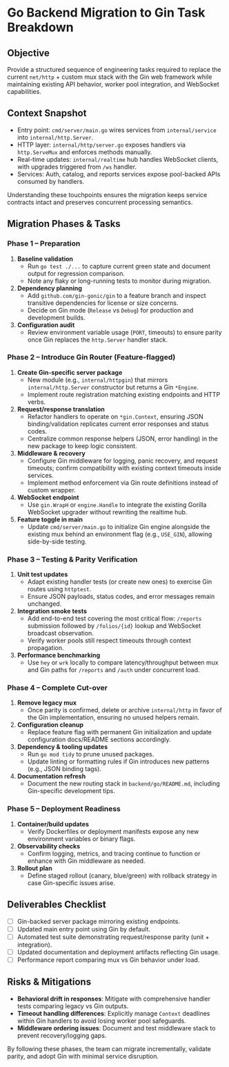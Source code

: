 # Go Backend Migration to Gin Task Breakdown

## Objective
Provide a structured sequence of engineering tasks required to replace the current `net/http` + custom mux stack with the Gin web framework while maintaining existing API behavior, worker pool integration, and WebSocket capabilities.

## Context Snapshot
- Entry point: `cmd/server/main.go` wires services from `internal/service` into `internal/http.Server`.
- HTTP layer: `internal/http/server.go` exposes handlers via `http.ServeMux` and enforces methods manually.
- Real-time updates: `internal/realtime` hub handles WebSocket clients, with upgrades triggered from `/ws` handler.
- Services: Auth, catalog, and reports services expose pool-backed APIs consumed by handlers.

Understanding these touchpoints ensures the migration keeps service contracts intact and preserves concurrent processing semantics.

## Migration Phases & Tasks

### Phase 1 – Preparation
1. **Baseline validation**
   - Run `go test ./...` to capture current green state and document output for regression comparison.
   - Note any flaky or long-running tests to monitor during migration.
2. **Dependency planning**
   - Add `github.com/gin-gonic/gin` to a feature branch and inspect transitive dependencies for license or size concerns.
   - Decide on Gin mode (`Release` vs `Debug`) for production and development builds.
3. **Configuration audit**
   - Review environment variable usage (`PORT`, timeouts) to ensure parity once Gin replaces the `http.Server` handler stack.

### Phase 2 – Introduce Gin Router (Feature-flagged)
1. **Create Gin-specific server package**
   - New module (e.g., `internal/httpgin`) that mirrors `internal/http.Server` constructor but returns a Gin `*Engine`.
   - Implement route registration matching existing endpoints and HTTP verbs.
2. **Request/response translation**
   - Refactor handlers to operate on `*gin.Context`, ensuring JSON binding/validation replicates current error responses and status codes.
   - Centralize common response helpers (JSON, error handling) in the new package to keep logic consistent.
3. **Middleware & recovery**
   - Configure Gin middleware for logging, panic recovery, and request timeouts; confirm compatibility with existing context timeouts inside services.
   - Implement method enforcement via Gin route definitions instead of custom wrapper.
4. **WebSocket endpoint**
   - Use `gin.WrapH` or `engine.Handle` to integrate the existing Gorilla WebSocket upgrader without rewriting the realtime hub.
5. **Feature toggle in main**
   - Update `cmd/server/main.go` to initialize Gin engine alongside the existing mux behind an environment flag (e.g., `USE_GIN`), allowing side-by-side testing.

### Phase 3 – Testing & Parity Verification
1. **Unit test updates**
   - Adapt existing handler tests (or create new ones) to exercise Gin routes using `httptest`.
   - Ensure JSON payloads, status codes, and error messages remain unchanged.
2. **Integration smoke tests**
   - Add end-to-end test covering the most critical flow: `/reports` submission followed by `/folios/{id}` lookup and WebSocket broadcast observation.
   - Verify worker pools still respect timeouts through context propagation.
3. **Performance benchmarking**
   - Use `hey` or `wrk` locally to compare latency/throughput between mux and Gin paths for `/reports` and `/auth` under concurrent load.

### Phase 4 – Complete Cut-over
1. **Remove legacy mux**
   - Once parity is confirmed, delete or archive `internal/http` in favor of the Gin implementation, ensuring no unused helpers remain.
2. **Configuration cleanup**
   - Replace feature flag with permanent Gin initialization and update configuration docs/README sections accordingly.
3. **Dependency & tooling updates**
   - Run `go mod tidy` to prune unused packages.
   - Update linting or formatting rules if Gin introduces new patterns (e.g., JSON binding tags).
4. **Documentation refresh**
   - Document the new routing stack in `backend/go/README.md`, including Gin-specific development tips.

### Phase 5 – Deployment Readiness
1. **Container/build updates**
   - Verify Dockerfiles or deployment manifests expose any new environment variables or binary flags.
2. **Observability checks**
   - Confirm logging, metrics, and tracing continue to function or enhance with Gin middleware as needed.
3. **Rollout plan**
   - Define staged rollout (canary, blue/green) with rollback strategy in case Gin-specific issues arise.

## Deliverables Checklist
- [ ] Gin-backed server package mirroring existing endpoints.
- [ ] Updated main entry point using Gin by default.
- [ ] Automated test suite demonstrating request/response parity (unit + integration).
- [ ] Updated documentation and deployment artifacts reflecting Gin usage.
- [ ] Performance report comparing mux vs Gin behavior under load.

## Risks & Mitigations
- **Behavioral drift in responses**: Mitigate with comprehensive handler tests comparing legacy vs Gin outputs.
- **Timeout handling differences**: Explicitly manage `Context` deadlines within Gin handlers to avoid losing worker pool safeguards.
- **Middleware ordering issues**: Document and test middleware stack to prevent recovery/logging gaps.

By following these phases, the team can migrate incrementally, validate parity, and adopt Gin with minimal service disruption.
